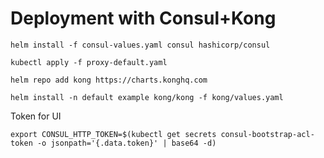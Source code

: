 # Deployment with Consul+Kong

```
helm install -f consul-values.yaml consul hashicorp/consul 

kubectl apply -f proxy-default.yaml

helm repo add kong https://charts.konghq.com

helm install -n default example kong/kong -f kong/values.yaml

```

Token for UI
```
export CONSUL_HTTP_TOKEN=$(kubectl get secrets consul-bootstrap-acl-token -o jsonpath='{.data.token}' | base64 -d)
```